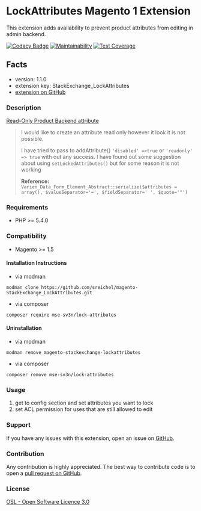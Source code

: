 # LockAttributes Magento 1 Extension

This extension adds availability to prevent product attributes from editing in admin backend.

[![Codacy Badge](https://api.codacy.com/project/badge/Grade/c7e099f0fcf44a548dc29b94b7be3f37)](https://www.codacy.com/app/sreichel/magento-StackExchange_LockAttributes?utm_source=github.com&amp;utm_medium=referral&amp;utm_content=sreichel/magento-StackExchange_LockAttributes&amp;utm_campaign=Badge_Grade)
[![Maintainability](https://api.codeclimate.com/v1/badges/de5eb4d457411e58c485/maintainability)](https://codeclimate.com/github/sreichel/magento-StackExchange_LockAttributes/maintainability)
[![Test Coverage](https://api.codeclimate.com/v1/badges/de5eb4d457411e58c485/test_coverage)](https://codeclimate.com/github/sreichel/magento-StackExchange_LockAttributes/test_coverage)

## Facts
- version: 1.1.0
- extension key: StackExchange_LockAttributes
- [extension on GitHub](https://github.com/sreichel/magento-StackExchange_LockAttributes)

### Description
[Read-Only Product Backend attribute](https://magento.stackexchange.com/questions/784/read-only-product-backend-attribute)

> I would like to create an attribute read only however it look it is not possible.
>
> I have tried to pass to addAttribute() `'disabled' =>true` or `'readonly' => true` with out any success.
> I have found out some suggestion about using `setLockedAttributes()` but for some reason it is not working 
>
> **Reference:**  
> `Varien_Data_Form_Element_Abstract::serialize($attributes = array(), $valueSeparator='=', $fieldSeparator=' ', $quote='"')`

### Requirements
- PHP >= 5.4.0 

### Compatibility
- Magento >= 1.5

#### Installation Instructions
- via modman
```
modman clone https://github.com/sreichel/magento-StackExchange_LockAttributes.git
```
- via composer
```
composer require mse-sv3n/lock-attributes
```

#### Uninstallation
- via modman
```
modman remove magento-stackexchange-lockattributes
```
- via composer
```
composer remove mse-sv3n/lock-attributes
```

### Usage
1. get to config section and set attributes you want to lock
2. set ACL permission for uses that are still allowed to edit

### Support
If you have any issues with this extension, open an issue on [GitHub](https://github.com/sreichel/magento-StackExchange_LockAttributes/issues).

### Contribution
Any contribution is highly appreciated. The best way to contribute code is to open a [pull request on GitHub](https://help.github.com/articles/using-pull-requests).

### License
[OSL - Open Software Licence 3.0](http://opensource.org/licenses/osl-3.0.php)
